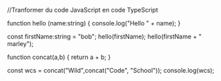 
//Tranformer du code JavaScript en code TypeScript

function hello (name:string) {
    console.log("Hello " + name);
}

const firstName:string = "bob";
hello(firstName);
hello(firstName + " marley");

function concat(a,b) {
    return a + b;
}

const wcs = concat("Wild",concat("Code", "School"));
console.log(wcs);
